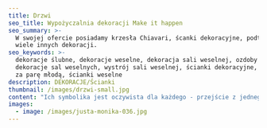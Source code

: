 ```yaml
---
title: Drzwi
seo_title: Wypożyczalnia dekoracji Make it happen
seo_summary: >-
  W swojej ofercie posiadamy krzesła Chiavari, ścanki dekoracyjne, podtalerze i
  wiele innych dekoracji. 
seo_keywords: >-
  dekoracje ślubne, dekoracje weselne, dekoracja sali weselnej, ozdoby ślubne,
  dekoracje sal weselnych, wystrój sali weselnej, ścianki dekoracyjne, ścianki
  za parę młodą, ścianki weselne
description: DEKORACJE/Ścianki
thumbnail: /images/drzwi-small.jpg
content: "Ich symbolika jest oczywista dla każdego - przejście z jednego stanu w drugi.  Dekoracja często spotykana na ślubach i weselach. Jednak okazji jej wykorzystania może być znacznie więcej. Wystarczy dać się ponieść wyobraźni.\n\n•\tmateriał: drzwi wykonane z drewna\n\n•\twymiary: 2 pary drzwi po 210cm wys. x 100cm szer., 1 para drzwi 220cm wys. x 100cm szer. \n\n•\telementy aranżacji: 3 pary drzwi, dwa białe krzesła, aranżacja nie zawiera kompozycji kwiatowej\n\n•\tkolor: biały/bielony\n\n•\tstyl: klasyczny, romantyczny, rustykalny, country chic\n\n•\tcena wypożyczenia: 700 zł\n\n•\ttransport na terenie Wrocławia - gratis, poza terenem Wrocławia wyceniany jest indywidualnie\n\n•\tistnieje możliwość odbioru osobistego  \n\n•\tsprawdź dostępność w kalendarzu i dokonaj wstępnej rezerwacji\n\n•\twięcej  informacji znajdziesz w zakładce [JAK DZIAŁAMY](/form)"
images:
  - image: /images/justa-monika-036.jpg
---
```


